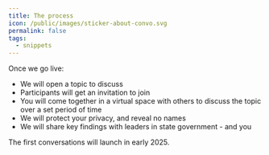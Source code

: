 ```yaml
---
title: The process
icon: /public/images/sticker-about-convo.svg
permalink: false
tags:
  - snippets
---
```

Once we go live:

* We will open a topic to discuss
* Participants will get an invitation to join
* You will come together in a virtual space with others to discuss the topic over a set period of time
* We will protect your privacy, and reveal no names
* We will share key findings with leaders in state government - and you

The first conversations will launch in early 2025.
